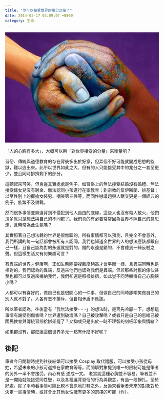 ```yaml
---
title: "你可以接受世界的幾分之幾？"
date: 2014-05-17 03:09:07 +0800
category: 生命
---
```


![](/images/world.jpg)

「人的心胸有多大」，大概可以用「對世界接受的分量」來衡量吧？

習俗、傳統與道德教育的存在背後多出於好意，但弄個不好可能就變成思想的監獄，難以逃出來。此所以世界如此之大，但有的人只能接受其中的兆分之一甚至更少，並且同時排擠剩下的部分。

這聽起來可笑，但身邊其實處處是例子，如習俗上的無法接受結婚沒有婚禮、無法接受嫁女兒沒有聘金、無法認同小孩進行在家教育；到宗教的反伊斯蘭、排基督；以至性別上的揶揄女裝男、嘲笑第三性等，而同性戀議題與人獸交更是一個經典的例子，族繁不及備載。

然而很多事情並無違背到不侵犯到他人自由的底線，這些人也沒有殺人放火，他們頂多就只是想法與自己的不同罷了。我們真的有必要常常因為世界不照自己的意思走，且時常為此生氣嗎？

其實照著自己想法轉的世界是很無聊的，所有事情都可以預測，且完全不會意外，我們所講的每一句話都會被所有人認同，我們也知道全世界的人的想法應該都跟自己一樣，且自己認為對的永遠就是對的，錯的永遠是錯的，不會聽到一絲反駁之聲。但這樣生活又有何樂趣可言？

有異端的世界才健康啊，正如生態圈要複雜度夠高才會平衡一樣，且異端同時也是相對的，我們認為的異端，反過來他們也認為我們是異端。但若那些討厭的傢伙甚至也都可以反過來接納我們，我們卻還是照樣排擠，如此豈不同時顯得自己心胸狹小嗎？

人都可以有喜好的，做自己也是很開心的一件事，但做自己的同時卻嘲笑做自己的別人就不對了。人各有志不排斥，但自相矛盾不應該。

所以筆者認為，往後當有「我無法接受⋯⋯」的想法時，是否先冷靜一下，想想這事情有誰受到傷害嗎？世界遭到破壞嗎？自己被攻擊嗎？或者只是自己的思維已被國民教育與傳統習俗給綁架罷了？又抑或只是出於一時不理智的刻板印象與情緒？

如果都沒有，那麼讓這個世界多元一點有什麼不好呢？

## 後記

筆者今日閒聊時提到往後結婚可以接受 Cosplay 取代禮服，可以接受小孩從母姓，希望未來的小孩可選擇在家教育等等，而閒聊對象提到唯一的限制可能是筆者的另外一半不會接受。內心有感
遂成一文。
老實說這種心胸並不容易，筆者並不是一開始就能接受同性戀，以及各種違背習俗的行為與觀念，有過一段掙扎。至於好處，除了平時看事情可能比較不會原地打轉之外，反過來看筆者未來的對象對於決定一些事情時，或許會比其他女性擁有更多的選擇的可能（炸）。